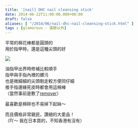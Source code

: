 ```yaml
---
title: '[nail] DHC nail cleansing stick'
date: 2014-06-22T11:00:00.000+08:00
draft: false
aliases: [ "/2014/06/nail-dhc-nail-cleansing-stick.html" ]
tags : [glamorous - 蛋臉以外]
---
```


平常的棉花棒都是圓頭的  
用於指甲時，還是這種尖頭的好  

![](/images/dhcstick.jpg)

油指甲出界時修補比較順手  
指甲與手指內裡的髒污  
也是微細細的尖頭剔走較方便同仔細  
推手指邊緣死皮時都會用這棉棒  
（當然事前是敷了[remover](https://hidie.net/sparitual/)）  
  
最喜歡是棉碎也不易掉下起絲～  
  
而且價格非常親民，讚絕的大愛品！  
（吖～ 我在日本買的，不知香港有沒有）
